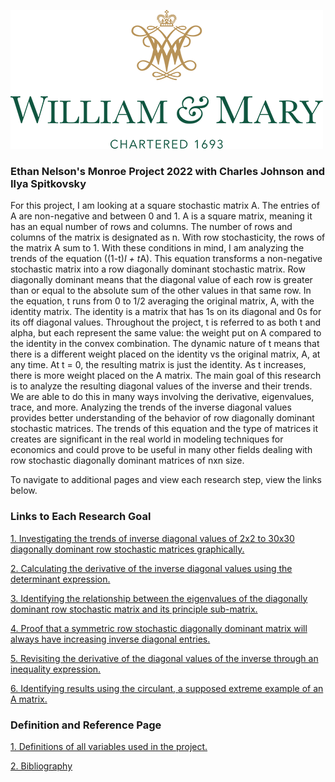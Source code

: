 ![](images/william_logo.png)
### Ethan Nelson's Monroe Project 2022 with Charles Johnson and Ilya Spitkovsky

For this project, I am looking at a square stochastic matrix A. The entries of A are non-negative and between 0 and 1. A is a square matrix, meaning it has an equal number of rows and columns. The number of rows and columns of the matrix is designated as n. With row stochasticity, the rows of the matrix A sum to 1. With these conditions in mind, I am analyzing the trends of the equation ((1-t)*I + t*A). This equation transforms a non-negative stochastic matrix into a row diagonally dominant stochastic matrix. Row diagonally dominant means that the diagonal value of each row is greater than or equal to the absolute sum of the other values in that same row. In the equation, t runs from 0 to 1/2 averaging the original matrix, A, with the identity matrix. The identity is a matrix that has 1s on its diagonal and 0s for its off diagonal values. Throughout the project, t is referred to as both t and alpha, but each represent the same value: the weight put on A compared to the identity in the convex combination. The dynamic nature of t means that there is a different weight placed on the identity vs the original matrix, A, at any time. At t = 0, the resulting matrix is just the identity. As t increases, there is more weight placed on the A matrix. The main goal of this research is to analyze the resulting diagonal values of the inverse and their trends. We are able to do this in many ways involving the derivative, eigenvalues, trace, and more. Analyzing the trends of the inverse diagonal values provides better understanding of the behavior of row diagonally dominant stochastic matrices. The trends of this equation and the type of matrices it creates are significant in the real world in modeling techniques for economics and could prove to be useful in many other fields dealing with row stochastic diagonally dominant matrices of nxn size. 

To navigate to additional pages and view each research step, view the links below.

### Links to Each Research Goal 

[1. Investigating the trends of inverse diagonal values of 2x2 to 30x30 diagonally dominant row stochastic matrices graphically.](diagonal_of_the_inverse_findgings.md)

[2. Calculating the derivative of the inverse diagonal values using the determinant expression.](derivitives_findings.md)

[3. Identifying the relationship between the eigenvalues of the diagonally dominant row stochastic matrix and its principle sub-matrix. ](eigenvalue_findings.md)

[4. Proof that a symmetric row stochastic diagonally dominant matrix will always have increasing inverse diagonal entries.](similarity_explanation.md)

[5. Revisiting the derivative of the diagonal values of the inverse through an inequality expression.](inequality_findings.md)

[6. Identifying results using the circulant, a supposed extreme example of an A matrix.](circulant_observations.md)

### Definition and Reference Page

[1. Definitions of all variables used in the project.](definitions.md)

[2. Bibliography](bibliography.md)
